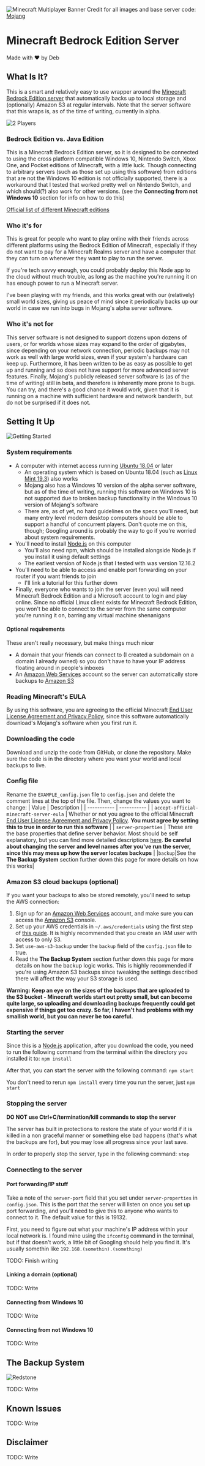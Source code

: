 ![Minecraft Multiplayer Banner](https://www.minecraft.net/content/dam/games/minecraft/key-art/playtheway-minecraft.png.transform/minecraft-image-large/image.png)
Credit for all images and base server code: [Mojang](https://www.minecraft.net/en-us/about-minecraft)

# Minecraft Bedrock Edition Server
Made with ❤️ by Deb

## What Is It?

This is a smart and relatively easy to use wrapper around the [Minecraft Bedrock Edition server](https://www.minecraft.net/en-us/download/server/bedrock/) that automatically backs up to local storage and (optionally) Amazon S3 at regular intervals. Note that the server software that this wraps is, as of the time of writing, currently in alpha.

![2 Players](https://www.minecraft.net/content/dam/minecraft/pmp/pmp-minecraft-howitworks-survive.png)

### Bedrock Edition vs. Java Edition
This is a Minecraft Bedrock Edition server, so it is designed to be connected to using the cross platform compatible Windows 10, Nintendo Switch, Xbox One, and Pocket editions of Minecraft, with a little luck. Though connecting to arbitrary servers (such as those set up using this software) from editions that are not the Windows 10 edition is not officially supported, there is a workaround that I tested that worked pretty well on Nintendo Switch, and which should(?) also work for other versions. (see the **Connecting from not Windows 10** section for info on how to do this)

[Official list of different Minecraft editions](https://help.minecraft.net/hc/en-us/articles/360034753992-Different-Minecraft-Editions)

### Who it's for
This is great for people who want to play online with their friends across different platforms using the Bedrock Edition of Minecraft, especially if they do not want to pay for a Minecraft Realms server and have a computer that they can turn on whenever they want to play to run the server.

If you're tech savvy enough, you could probably deploy this Node app to the cloud without much trouble, as long as the machine you're running it on has enough power to run a Minecraft server.

I've been playing with my friends, and this works great with our (relatively) small world sizes, giving us peace of mind since it periodically backs up our world in case we run into bugs in Mojang's alpha server software.

### Who it's not for
This server software is not designed to support dozens upon dozens of users, or for worlds whose sizes may expand to the order of gigabytes, since depending on your network connection, periodic backups may not work as well with large world sizes, even if your system's hardware can keep up. Furthermore, it has been written to be as easy as possible to get up and running and so does not have support for more advanced server features. Finally, Mojang's publicly released server software is (as of the time of writing) still in beta, and therefore is inherently more prone to bugs. You can try, and there's a good chance it would work, given that it is running on a machine with sufficient hardware and network bandwith, but do not be surprised if it does not.

## Setting It Up
![Getting Started](https://www.minecraft.net/content/dam/minecraft/pmp/pmp-minecraft-howitworks-beresourceful.png)

### System requirements
- A computer with internet access running [Ubuntu 18.04](http://releases.ubuntu.com/18.04.4/) or later
  - An operating system which is based on Ubuntu 18.04 (such as [Linux Mint 19.3](https://www.linuxmint.com/download.php)) also works
  - Mojang also has a Windows 10 version of the alpha server software, but as of the time of writing, running this software on Windows 10 is not supported due to broken backup functionality in the Windows 10 version of Mojang's software
  - There are, as of yet, no hard guidelines on the specs you'll need, but many entry level modern desktop computers should be able to support a handful of concurrent players. Don't quote me on this, though; Googling around is probably the way to go if you're worried about system requirements.
- You'll need to install [Node.js](https://nodejs.org/en/download/) on this computer
  - You'll also need npm, which should be installed alongside Node.js if you install it using default settings
  - The earliest version of Node.js that I tested with was version 12.16.2
- You'll need to be able to access and enable port forwarding on your router if you want friends to join
  - I'll link a tutorial for this further down
- Finally, everyone who wants to join the server (even you) will need Minecraft Bedrock Edition and a Microsoft account to login and play online. Since no official Linux client exists for Minecraft Bedrock Edition, you won't be able to connect to the server from the same computer you're running it on, barring any virtual machine shenanigans

#### Optional requirements
These aren't really necessary, but make things much nicer
- A domain that your friends can connect to (I created a subdomain on a domain I already owned) so you don't have to have your IP address floating around in people's inboxes
- An [Amazon Web Services](https://aws.amazon.com/) account so the server can automatically store backups to [Amazon S3](https://aws.amazon.com/s3/)

### Reading Minecraft's EULA
By using this software, you are agreeing to the official Minecraft [End User License Agreement and Privacy Policy](https://www.minecraft.net/en-us/download/server/bedrock/), since this software automatically download's Mojang's software when you first run it.

### Downloading the code
Download and unzip the code from GitHub, or clone the repository. Make sure the code is in the directory where you want your world and local backups to live.

### Config file
Rename the `EXAMPLE_config.json` file to `config.json` and delete the comment lines at the top of the file. Then, change the values you want to change:
| Value | Description |
| ----------- | ----------- |
| `accept-official-minecraft-server-eula` | Whether or not you agree to the official Minecraft [End User License Agreement and Privacy Policy](https://www.minecraft.net/en-us/download/server/bedrock/). **You must agree by setting this to true in order to run this software** |
| `server-properties` | These are the base properties that define server behavior. Most should be self explanatory, but you can find more detailed descriptions [here](https://minecraft.gamepedia.com/Server.properties#Bedrock_Edition_3). **Be careful about changing the server and level names after you've run the server, since this may mess up how the server locates backups** |
|`backup`|See the **The Backup System** section further down this page for more details on how this works|

### Amazon S3 cloud backups (optional)
If you want your backups to also be stored remotely, you'll need to setup the AWS connection:
1. Sign up for an [Amazon Web Services](https://aws.amazon.com/) account, and make sure you can access the [Amazon S3](https://aws.amazon.com/s3/) console.
2. Set up your AWS credentials in `~/.aws/credentials` using the first step of [this guide](https://docs.aws.amazon.com/sdk-for-javascript/v2/developer-guide/loading-node-credentials-shared.html). It is highly recommended that you create an IAM user with access to only S3.
3. Set `use-aws-s3-backup` under the `backup` field of the `config.json` file to true.
4. Read the **The Backup System** section further down this page for more details on how the backup logic works. This is highly recommended if you're using Amazon S3 backups since tweaking the settings described there will affect the way your S3 storage is used.

**Warning: Keep an eye on the sizes of the backups that are uploaded to the S3 bucket - Minecraft worlds start out pretty small, but can become quite large, so uploading and downloading backups frequently could get expensive if things get too crazy. So far, I haven't had problems with my smallish world, but you can never be too careful.**

### Starting the server
Since this is a [Node.js](https://nodejs.org/) application, after you download the code, you need to run the following command from the terminal within the directory you installed it to:
`npm install`

After that, you can start the server with the following command:
`npm start`

You don't need to rerun `npm install` every time you run the server, just `npm start`

### Stopping the server
**DO NOT use Ctrl+C/termination/kill commands to stop the server**

The server has built in protections to restore the state of your world if it is killed in a non graceful manner or something else bad happens (that's what the backups are for), but you may lose all progress since your last save.

In order to properly stop the server, type in the following command:
`stop`

### Connecting to the server

#### Port forwarding/IP stuff
Take a note of the `server-port` field that you set under `server-properties` in `config.json`. This is the port that the server will listen on once you set up port forwarding, and you'll need to give this to anyone who wants to connect to it. The default value for this is 19132.

First, you need to figure out what your machine's IP address within your local network is. I found mine using the `ifconfig` command in the terminal, but if that doesn't work, a little bit of Googling should help you find it. It's usually somethin like `192.168.(somethin).(something)`

TODO: Finish writing

#### Linking a domain (optional)
TODO: Write

#### Connecting from Windows 10
TODO: Write

#### Connecting from not Windows 10
TODO: Write

## The Backup System
![Redstone](https://www.minecraft.net/content/dam/minecraft/pmp/pmp-minecraft-howitworks-buildsomething.png)

TODO: Write

## Known Issues
TODO: Write

## Disclaimer
TODO: Write
